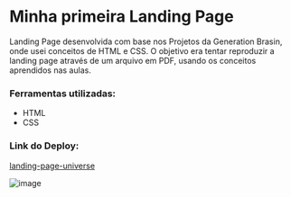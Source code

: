 <h1>Minha primeira Landing Page</h1>
<p>Landing Page desenvolvida com base nos Projetos da Generation Brasin, onde usei conceitos de HTML e CSS. O objetivo era tentar reproduzir a landing page através de um arquivo em PDF, usando os conceitos aprendidos nas aulas.</p>

<h3>Ferramentas utilizadas:</h3>

<ul>
  <li>HTML</li>
  <li>CSS</li>
</ul>

<h3>Link do Deploy:</h3>
<a href="https://vercel.com/msemanakas-projects/landing-page-universe">landing-page-universe</a>

![image](https://github.com/msemanaka/landing_page/assets/156385428/0cc51f95-02bb-4cfd-8e30-85925fe72277)
